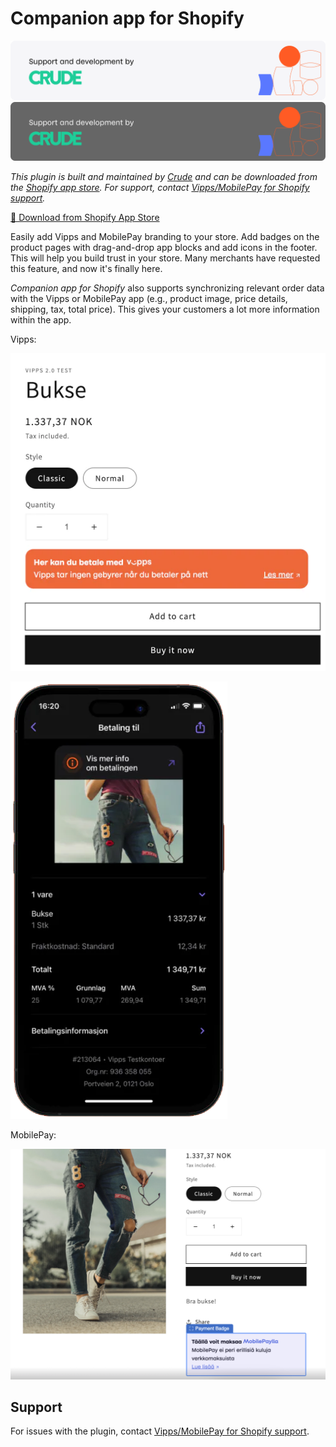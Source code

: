 <!-- START_METADATA
---
title: Vipps/MobilePay Companion app for Shopify
sidebar_position: 1
description: Add trusted payment branding and enhanced order details to your Shopify store.
pagination_next: null
pagination_prev: null
---

import Tabs from '@theme/Tabs';
import TabItem from '@theme/TabItem';

END_METADATA -->

# Companion app for Shopify

![Support and development by Crude ](./docs/images/crude.svg#gh-light-mode-only)![Support and development by Crude](./docs/images/crude_dark.svg#gh-dark-mode-only)

*This plugin is built and maintained by [Crude](https://crude.no/)
and can be downloaded from the [Shopify app store](https://apps.shopify.com/vipps-companion).
For support, contact [Vipps/MobilePay for Shopify support](https://vipps-shopify.atlassian.net/servicedesk/customer/portal/3).*


<div className="text-center my-8"><a
href="https://apps.shopify.com/vipps-companion"
target="_blank"
rel="noopener noreferrer"
className="inline-block bg-orange-500 hover:bg-orange-600 text-white font-bold text-base px-6  py-6 rounded-lg no-underline shadow-md transition-colors duration-200"
>📱 Download from Shopify App Store</a></div>


Easily add Vipps and MobilePay branding to your store. Add badges on the product pages with drag-and-drop app blocks and add icons in the footer.
This will help you build trust in your store. Many merchants have requested this feature, and now it's finally here.

*Companion app for Shopify* also supports synchronizing relevant order data with the Vipps or MobilePay app
(e.g., product image, price details, shipping, tax, total price).
This gives your customers a lot more information within the app.




<!-- START_HIDDEN_IN_GITHUB
<Tabs className="custom-tabs"
defaultValue="vipps"
groupId="brand"
values={[
{label: 'Vipps', value: 'vipps'},
{label: 'MobilePay', value: 'mobilepay'},
]}>
<TabItem value="vipps">

![Vipps badges](docs/images/companion-badges.png)

![Vipps receipts](docs/images/receipt.png)

</TabItem>
<TabItem value="mobilepay">

![MobilePay badge](docs/images/mobilepay-badge.png)

</TabItem>
</Tabs>
END_HIDDEN_IN_GITHUB -->

<!-- START_COMMENT -->
Vipps:

![Vipps badges](docs/images/companion-badges.png)

![Vipps receipts](docs/images/receipt.png)

MobilePay:

![MobilePay badge](docs/images/mobilepay-badge.png)
<!-- END_COMMENT -->

## Support

For issues with the plugin,
contact [Vipps/MobilePay for Shopify support](https://vipps-shopify.atlassian.net/servicedesk/customer/portal/3).
